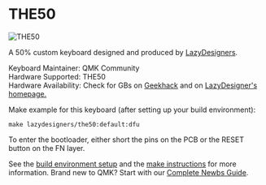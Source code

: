 # THE50

![THE50](https://i.loli.net/2018/11/13/5beac9464d402.jpg)

A 50% custom keyboard designed and produced by [LazyDesigners](http://lazydesigners.cn).

Keyboard Maintainer: QMK Community  
Hardware Supported: THE50  
Hardware Availability: Check for GBs on [Geekhack](https://geekhack.org) and on [LazyDesigner's homepage.](http://lazydesigners.cn)  

Make example for this keyboard (after setting up your build environment):

    make lazydesigners/the50:default:dfu

To enter the bootloader, either short the pins on the PCB or the RESET button on the FN layer.

See the [build environment setup](https://docs.qmk.fm/#/getting_started_build_tools) and the [make instructions](https://docs.qmk.fm/#/getting_started_make_guide) for more information. Brand new to QMK? Start with our [Complete Newbs Guide](https://docs.qmk.fm/#/newbs).
